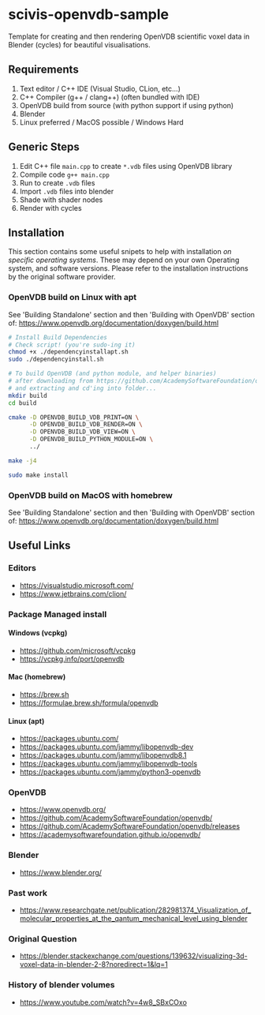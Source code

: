 # scivis-openvdb-sample
Template for creating and then rendering OpenVDB scientific voxel data in Blender (cycles) for beautiful visualisations.

## Requirements
1) Text editor / C++ IDE (Visual Studio, CLion, etc...)
2) C++ Compiler (g++ / clang++) (often bundled with IDE)
3) OpenVDB build from source (with python support if using python)
4) Blender
5) Linux preferred / MacOS possible / Windows Hard

## Generic Steps
1) Edit C++ file `main.cpp` to create `*.vdb` files using OpenVDB library
2) Compile code `g++ main.cpp`
3) Run to create `.vdb` files
4) Import `.vdb` files into blender
5) Shade with shader nodes
6) Render with cycles

## Installation
This section contains some useful snipets to help with installation *on specific operating systems*. These may depend on your own Operating system, and software versions. Please refer to the installation instructions by the original software provider.

### OpenVDB build on Linux with apt
See 'Building Standalone' section and then 'Building with OpenVDB' section of:
https://www.openvdb.org/documentation/doxygen/build.html

```bash
# Install Build Dependencies
# Check script! (you're sudo-ing it)
chmod +x ./dependencyinstallapt.sh
sudo ./dependencyinstall.sh
```

```bash
# To build OpenVDB (and python module, and helper binaries)
# after downloading from https://github.com/AcademySoftwareFoundation/openvdb/releases
# and extracting and cd'ing into folder...
mkdir build
cd build

cmake -D OPENVDB_BUILD_VDB_PRINT=ON \
      -D OPENVDB_BUILD_VDB_RENDER=ON \
      -D OPENVDB_BUILD_VDB_VIEW=ON \
      -D OPENVDB_BUILD_PYTHON_MODULE=ON \
      ../

make -j4

sudo make install
```

### OpenVDB build on MacOS with homebrew
See 'Building Standalone' section and then 'Building with OpenVDB' section of:
https://www.openvdb.org/documentation/doxygen/build.html

## Useful Links
### Editors
- https://visualstudio.microsoft.com/
- https://www.jetbrains.com/clion/

### Package Managed install
#### Windows (vcpkg)
- https://github.com/microsoft/vcpkg
- https://vcpkg.info/port/openvdb
#### Mac (homebrew)
- https://brew.sh
- https://formulae.brew.sh/formula/openvdb
#### Linux (apt)
- https://packages.ubuntu.com/
- https://packages.ubuntu.com/jammy/libopenvdb-dev
- https://packages.ubuntu.com/jammy/libopenvdb8.1
- https://packages.ubuntu.com/jammy/libopenvdb-tools
- https://packages.ubuntu.com/jammy/python3-openvdb

### OpenVDB
- https://www.openvdb.org/
- https://github.com/AcademySoftwareFoundation/openvdb/
- https://github.com/AcademySoftwareFoundation/openvdb/releases
- https://academysoftwarefoundation.github.io/openvdb/

### Blender
- https://www.blender.org/

### Past work
- https://www.researchgate.net/publication/282981374_Visualization_of_molecular_properties_at_the_qantum_mechanical_level_using_blender

### Original Question
- https://blender.stackexchange.com/questions/139632/visualizing-3d-voxel-data-in-blender-2-8?noredirect=1&lq=1

### History of blender volumes
- https://www.youtube.com/watch?v=4w8_SBxCOxo
